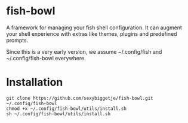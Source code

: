 fish-bowl
=========

A framework for managing your fish shell configuration. It can augment your shell experience with extras like themes, plugins and predefined prompts.

Since this is a very early version, we assume ~/.config/fish and ~/.config/fish-bowl everywhere.

Installation
=========
```
git clone https://github.com/sexybiggetje/fish-bowl.git ~/.config/fish-bowl
chmod +x ~/.config/fish-bowl/utils/install.sh
sh ~/.config/fish-bowl/utils/install.sh
```
